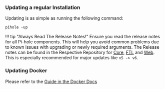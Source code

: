 ### Updating a regular Installation

Updating is as simple as running the following command:

`pihole -up`

!!! tip "Always Read The Release Notes!"
    Ensure you read the release notes for all Pi-hole components. This will help you avoid common problems due to known issues with upgrading or newly required arguments. The Release notes can be found in the Respective Repository for [Core](https://github.com/pi-hole/pi-hole/releases), [FTL](https://github.com/pi-hole/FTL/releases) and [Web](https://github.com/pi-hole/web/releases). This is especially recommended for major updates like `v5 -> v6`.


### Updating Docker

Please refer to the [Guide in the Docker Docs](../docker/upgrading/index.md)
